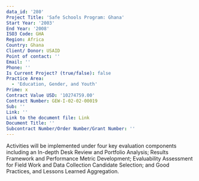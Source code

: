 ```yaml
---
data_id: '280'
Project Title: 'Safe Schools Program: Ghana'
Start Year: '2003'
End Year: '2008'
ISO3 Code: GHA
Region: Africa
Country: Ghana
Client/ Donor: USAID
Point of contact: ''
Email: ''
Phone: ''
Is Current Project? (true/false): false
Practice Area:
  - 'Education, Gender, and Youth'
Prime: x
Contract Value USD: '10274759.00'
Contract Number: GEW-I-02-02-00019
Sub: ''
Link: ''
Link to the document file: Link
Document Title: ''
Subcontract Number/Order Number/Grant Number: ''
---
```


Activities will be implemented under four key evaluation components including an In-depth Desk Review and Portfolio Analysis; Results Framework and Performance Metric Development; Evaluability Assessment for Field Work and Data Collection Candidate Selection; and Good Practices, and Lessons Learned Aggregation.